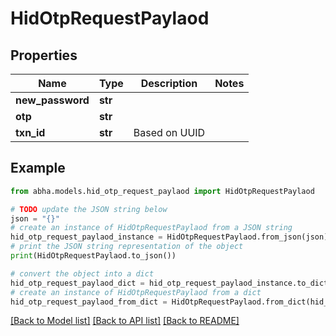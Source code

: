 # HidOtpRequestPaylaod


## Properties

Name | Type | Description | Notes
------------ | ------------- | ------------- | -------------
**new_password** | **str** |  | 
**otp** | **str** |  | 
**txn_id** | **str** | Based on UUID | 

## Example

```python
from abha.models.hid_otp_request_paylaod import HidOtpRequestPaylaod

# TODO update the JSON string below
json = "{}"
# create an instance of HidOtpRequestPaylaod from a JSON string
hid_otp_request_paylaod_instance = HidOtpRequestPaylaod.from_json(json)
# print the JSON string representation of the object
print(HidOtpRequestPaylaod.to_json())

# convert the object into a dict
hid_otp_request_paylaod_dict = hid_otp_request_paylaod_instance.to_dict()
# create an instance of HidOtpRequestPaylaod from a dict
hid_otp_request_paylaod_from_dict = HidOtpRequestPaylaod.from_dict(hid_otp_request_paylaod_dict)
```
[[Back to Model list]](../README.md#documentation-for-models) [[Back to API list]](../README.md#documentation-for-api-endpoints) [[Back to README]](../README.md)


